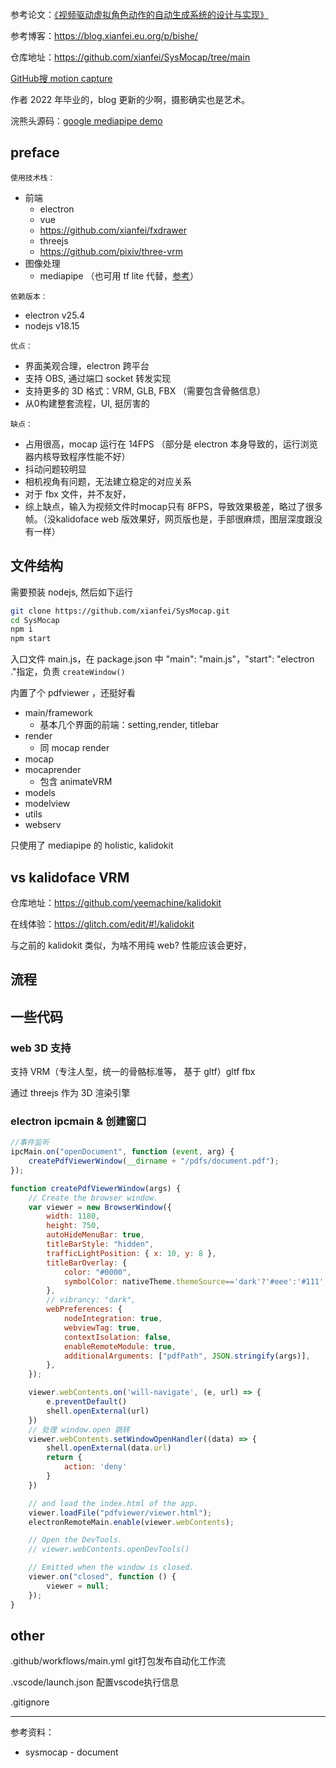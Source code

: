 
参考论文：[《视频驱动虚拟角色动作的自动生成系统的设计与实现》](https://mp.weixin.qq.com/s/TJd6LBbtHHhKAksFwXrERg)

参考博客：https://blog.xianfei.eu.org/p/bishe/

仓库地址：https://github.com/xianfei/SysMocap/tree/main

[GitHub搜 motion capture](https://github.com/search?q=%20motion%20capture&type=repositories)

作者 2022 年毕业的，blog 更新的少啊，摄影确实也是艺术。

浣熊头源码：[google mediapipe demo](https://codepen.io/mediapipe-preview/pen/oNPKmEy)

## preface

`使用技术栈：`
- 前端
  - electron
  - vue
  - https://github.com/xianfei/fxdrawer
  - threejs
  - https://github.com/pixiv/three-vrm
- 图像处理
  - mediapipe （也可用 tf lite 代替，[参考](https://blog.tensorflow.org/2021/08/3d-pose-detection-with-mediapipe-blazepose-ghum-tfjs.html)）

`依赖版本：`
- electron v25.4
- nodejs v18.15


`优点：`
- 界面美观合理，electron 跨平台
- 支持 OBS, 通过端口 socket 转发实现
- 支持更多的 3D 格式：VRM, GLB, FBX （需要包含骨骼信息）
- 从0构建整套流程，UI, 挺厉害的


`缺点：`
- 占用很高，mocap 运行在 14FPS （部分是 electron 本身导致的，运行浏览器内核导致程序性能不好）
- 抖动问题较明显
- 相机视角有问题，无法建立稳定的对应关系
- 对于 fbx 文件，并不友好，
- 综上缺点，输入为视频文件时mocap只有 8FPS，导致效果极差，略过了很多帧。（没kalidoface web 版效果好，网页版也是，手部很麻烦，图层深度跟没有一样）



## 文件结构

需要预装 nodejs, 然后如下运行

```bash
git clone https://github.com/xianfei/SysMocap.git
cd SysMocap
npm i
npm start
```

入口文件 main.js，在 package.json 中 "main": "main.js"，"start": "electron ."指定，负责 `createWindow()`

内置了个 pdfviewer ，还挺好看


- main/framework 
  - 基本几个界面的前端：setting,render, titlebar
- render
  - 同 mocap render
- mocap
- mocaprender
  - 包含 animateVRM
- models
- modelview
- utils
- webserv




只使用了 mediapipe 的 holistic, kalidokit




## vs kalidoface VRM

仓库地址：https://github.com/yeemachine/kalidokit

在线体验：https://glitch.com/edit/#!/kalidokit

与之前的 kalidokit 类似，为啥不用纯 web? 性能应该会更好，


## 流程






## 一些代码

### web 3D 支持

支持 VRM（专注人型，统一的骨骼标准等， 基于 gltf）gltf fbx 

通过 threejs 作为 3D 渲染引擎


### electron ipcmain & 创建窗口

```js
//事件监听
ipcMain.on("openDocument", function (event, arg) {
    createPdfViewerWindow(__dirname + "/pdfs/document.pdf");
});
```


```js
function createPdfViewerWindow(args) {
    // Create the browser window.
    var viewer = new BrowserWindow({
        width: 1180,
        height: 750,
        autoHideMenuBar: true,
        titleBarStyle: "hidden",
        trafficLightPosition: { x: 10, y: 8 },
        titleBarOverlay: {
            color: "#0000",
            symbolColor: nativeTheme.themeSource=='dark'?'#eee':'#111',
        },
        // vibrancy: "dark",
        webPreferences: {
            nodeIntegration: true,
            webviewTag: true,
            contextIsolation: false,
            enableRemoteModule: true,
            additionalArguments: ["pdfPath", JSON.stringify(args)],
        },
    });

    viewer.webContents.on('will-navigate', (e, url) => {
        e.preventDefault()
        shell.openExternal(url)
    })
    // 处理 window.open 跳转
    viewer.webContents.setWindowOpenHandler((data) => {
        shell.openExternal(data.url)
        return {
            action: 'deny'
        }
    })

    // and load the index.html of the app.
    viewer.loadFile("pdfviewer/viewer.html");
    electronRemoteMain.enable(viewer.webContents);

    // Open the DevTools.
    // viewer.webContents.openDevTools()

    // Emitted when the window is closed.
    viewer.on("closed", function () {
        viewer = null;
    });
}
```

## other

.github/workflows/main.yml git打包发布自动化工作流

.vscode/launch.json 配置vscode执行信息

.gitignore





-----------

参考资料：
- sysmocap - document